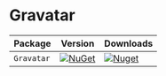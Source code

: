 # Gravatar

| Package |  Version | Downloads |
| ------- | ----- | ----- |
| `Gravatar` | [![NuGet](https://img.shields.io/nuget/v/Gravatar.svg)](https://nuget.org/packages/Gravatar) | [![Nuget](https://img.shields.io/nuget/dt/Gravatar.svg)](https://nuget.org/packages/Gravatar) |
